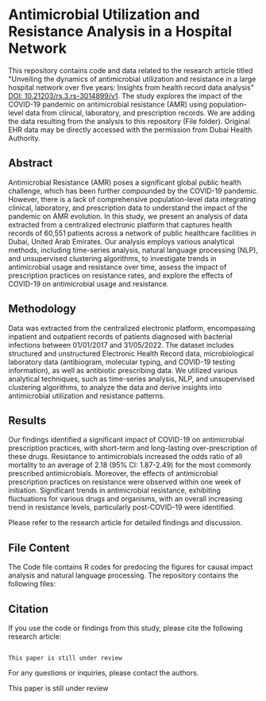 # Antimicrobial Utilization and Resistance Analysis in a Hospital Network

This repository contains code and data related to the research article titled "Unveiling the dynamics of antimicrobial utilization and resistance in a large hospital network over five years: Insights from health record data analysis" [DOI: 10.21203/rs.3.rs-3014899/v1](https://www.researchsquare.com/article/rs-3014899/v1). The study explores the impact of the COVID-19 pandemic on antimicrobial resistance (AMR) using population-level data from clinical, laboratory, and prescription records. We are adding the data resulting from the analysis to this repository (File folder). Original EHR data may be directly accessed with the permission from Dubai Health Authority. 

## Abstract
Antimicrobial Resistance (AMR) poses a significant global public health challenge, which has been further compounded by the COVID-19 pandemic. However, there is a lack of comprehensive population-level data integrating clinical, laboratory, and prescription data to understand the impact of the pandemic on AMR evolution. In this study, we present an analysis of data extracted from a centralized electronic platform that captures health records of 60,551 patients across a network of public healthcare facilities in Dubai, United Arab Emirates. Our analysis employs various analytical methods, including time-series analysis, natural language processing (NLP), and unsupervised clustering algorithms, to investigate trends in antimicrobial usage and resistance over time, assess the impact of prescription practices on resistance rates, and explore the effects of COVID-19 on antimicrobial usage and resistance.

## Methodology
Data was extracted from the centralized electronic platform, encompassing inpatient and outpatient records of patients diagnosed with bacterial infections between 01/01/2017 and 31/05/2022. The dataset includes structured and unstructured Electronic Health Record data, microbiological laboratory data (antibiogram, molecular typing, and COVID-19 testing information), as well as antibiotic prescribing data. We utilized various analytical techniques, such as time-series analysis, NLP, and unsupervised clustering algorithms, to analyze the data and derive insights into antimicrobial utilization and resistance patterns.

## Results
Our findings identified a significant impact of COVID-19 on antimicrobial prescription practices, with short-term and long-lasting over-prescription of these drugs. Resistance to antimicrobials increased the odds ratio of all mortality to an average of 2.18 (95% CI: 1.87-2.49) for the most commonly prescribed antimicrobials. Moreover, the effects of antimicrobial prescription practices on resistance were observed within one week of initiation. Significant trends in antimicrobial resistance, exhibiting fluctuations for various drugs and organisms, with an overall increasing trend in resistance levels, particularly post-COVID-19 were identified.


Please refer to the research article for detailed findings and discussion.

## File Content

The Code file contains R codes for predocing the figures for causal impact analysis and natural language processing. The repository contains the following files:



## Citation
If you use the code or findings from this study, please cite the following research article:
```

This paper is still under review
```

For any questions or inquiries, please contact the authors.






This paper is still under review
